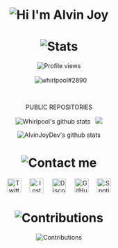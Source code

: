 <h1 align="center">
  <img alt="Hi I'm Alvin Joy" title="Hi" src="http://readme-typing-svg.herokuapp.com?color=%2335CD75&size=30&lines=Hi%2C+I'm+Monkey+D.+Luffy&center=true"> </h1>
<h1 align="center">
  <img alt="Stats" title="Stats" src="https://readme-typing-svg.herokuapp.com/?color=%8A51CD&lines=📈+Stats&center=true&width=380&height=45"> </h1>
<p align="center">
  <img alt="Profile views" title="Views" align="center" src="https://komarev.com/ghpvc/?username=lollipop-69&style=flat-square&color=ff69b4" /> </p>
<p align="center">&nbsp;
  <img align="center" src="https://discord.c99.nl/widget/theme-3/545953035776688139.png" alt="whirlpool#2890" title="whirlpool#2890" /></p>
<br>
<p align="center"> 
  PUBLIC REPOSITORIES </p>

<p align="center" href="https://github.com/lollipop-69">
  <img src="https://github-readme-stats.vercel.app/api?username=lollipop-69&show_icons=true&include_all_commits=true&theme=tokyonight&hide_border=true" alt="Whirlpool's github stats" /></a>&nbsp;&nbsp; <a href="https://github.com/lollipop-69">
  <img src="https://github-readme-stats.vercel.app/api/top-langs/?username=lollipop-69&layout=compact&theme=tokyonight&hide_border=true&langs_count=8&show_icons=true" /></a>
<p align="center" href="https://github.com/lollipop-69">
  <img src="https://github-profile-trophy.vercel.app/?username=lollipop-69&theme=tokyonight" alt="AlvinJoyDev's github stats" /></a>
<br>
<h1 align="center">
  <img alt="Contact me" title="Contact" src="https://readme-typing-svg.herokuapp.com/?color=%23F7B049&lines=🤙+Contact+me&center=true&width=380&height=45"> </h1>

<p align="center">
  <a href="https://twitter.com/itscarlosantony" target="_blank"><img alt="Twitter" title="Twitter" height="32" width="32" src="https://svgshare.com/i/sp1.svg"></a>&nbsp;&nbsp;&nbsp;&nbsp;
<a href="https://instagram.com/carlos.e40" target="_blank"><img alt="Instagram" title="Instagram" height="32" width="32" src="https://svgshare.com/i/sph.svg"></a>&nbsp;&nbsp;&nbsp;&nbsp;
<a href="https://discord.com/users/545953035776688139" target="_blank"><img alt="Discord" title="Discord" height="32" width="32" src="https://svgshare.com/i/soe.svg"></a>&nbsp;&nbsp;&nbsp;&nbsp;
<a href="https://github.com/lollipop-69" target="_blank"><img alt="GitHub" title="GitHub" height="32" width="32" src="assets/github.svg"></a>&nbsp;&nbsp;&nbsp;&nbsp;
<a href="https://open.spotify.com/user/9u54968gi7bnkbbykihgbkm02?si=1ea70938066c4223" target="_blank"><img alt="Spotify" title="Spotify" height="32" width="32" src="https://svgshare.com/i/sqF.svg"></a>

<h1 align="center"> 
  <img alt="Contributions" title="Contributions" src="https://readme-typing-svg.herokuapp.com/?color=F77171FF&lines=📝+GitHub+Contributions&center=true&width=380&height=45"> </h1>
<p align="center"> 
  <img alt="Contributions" title="Contributions" src="https://raw.githubusercontent.com/lollipop-69/lollipop-69/output/github-contribution-grid-snake.svg"> </a>
